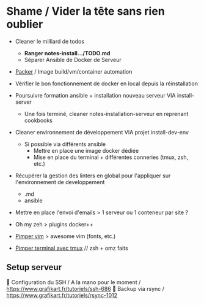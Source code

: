 # Shame / Vider la tête sans rien oublier

- Cleaner le milliard de todos
  - **Ranger notes-install.../TODO.md**
  - Séparer Ansible de Docker de Serveur

- [Packer](https://www.packer.io/) / Image build/vm/container automation

- Vérifier le bon fonctionnement de docker en local depuis la réinstallation

- Poursuivre formation ansible + installation nouveau serveur VIA install-server
  - Une fois terminé, cleaner notes-installation-serveur en reprenant cookbooks

- Cleaner environnement de développement VIA projet install-dev-env
  - Si possible via différents ansible
    - Mettre en place une image docker dédiée
    - Mise en place du terminal + différentes conneries (tmux, zsh, etc.)

- Récupérer la gestion des linters en global pour l'appliquer sur l'environnement de developpement
  - .md
  - ansible

- Mettre en place l'envoi d'emails > 1 serveur ou 1 conteneur par site ?

- Oh my zeh > plugins docker++

- [Pimper vim](https://github.com/amix/vimrc) > awesome vim (fonts, etc.)

- [Pimper terminal avec tmux](https://www.grafikart.fr/tutoriels/pimp-my-shell-750) // zsh + omz faits

## Setup serveur

🌱 Configuration du SSH / A la mano pour le moment / https://www.grafikart.fr/tutoriels/ssh-686
🌱 Backup via rsync / https://www.grafikart.fr/tutoriels/rsync-1012